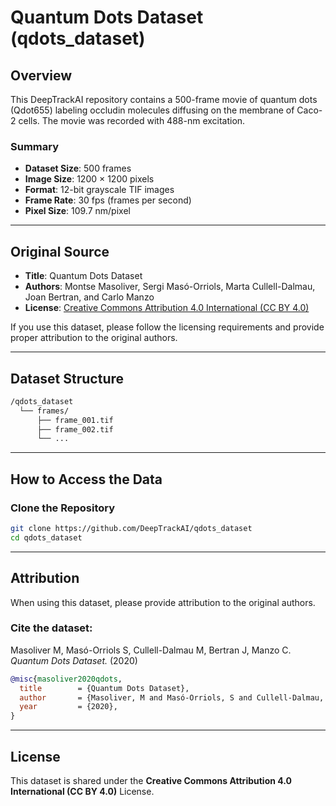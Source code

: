 # Quantum Dots Dataset (qdots_dataset)

## Overview

This DeepTrackAI repository contains a 500-frame movie of quantum dots (Qdot655) labeling occludin molecules diffusing on the membrane of Caco-2 cells. The movie was recorded with 488-nm excitation.

### Summary
- **Dataset Size**: 500 frames  
- **Image Size**: 1200 × 1200 pixels  
- **Format**: 12-bit grayscale TIF images  
- **Frame Rate**: 30 fps (frames per second)  
- **Pixel Size**: 109.7 nm/pixel  

---

## Original Source

- **Title**: Quantum Dots Dataset  
- **Authors**: Montse Masoliver, Sergi Masó-Orriols, Marta Cullell-Dalmau, Joan Bertran, and Carlo Manzo    
- **License**: [Creative Commons Attribution 4.0 International (CC BY 4.0)](https://creativecommons.org/licenses/by/4.0/)

If you use this dataset, please follow the licensing requirements and provide proper attribution to the original authors.

---

## Dataset Structure

```bash
/qdots_dataset  
  └── frames/
      ├── frame_001.tif
      ├── frame_002.tif
      └── ...        
```

---

## How to Access the Data

### Clone the Repository
```bash
git clone https://github.com/DeepTrackAI/qdots_dataset
cd qdots_dataset
```

---

## Attribution

When using this dataset, please provide attribution to the original authors.

### Cite the dataset:
Masoliver M, Masó-Orriols S, Cullell-Dalmau M, Bertran J, Manzo C. *Quantum Dots Dataset.* (2020)

```bibtex
@misc{masoliver2020qdots,
  title        = {Quantum Dots Dataset},
  author       = {Masoliver, M and Masó-Orriols, S and Cullell-Dalmau, M and Bertran, J and Manzo, C},
  year         = {2020},
}
```
---

## License

This dataset is shared under the **Creative Commons Attribution 4.0 International (CC BY 4.0)** License.
